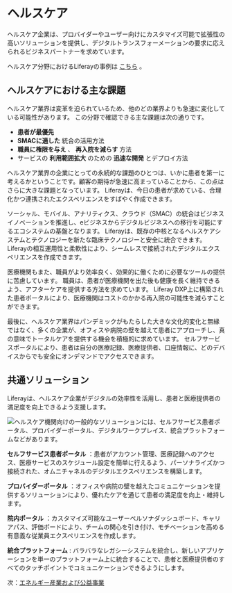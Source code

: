 # ヘルスケア

ヘルスケア企業は、プロバイダーやユーザー向けにカスタマイズ可能で拡張性の高いソリューションを提供し、デジタルトランスフォーメーションの要求に応えられるビジネスパートナーを求めています。

ヘルスケア分野におけるLiferayの事例は [こちら](https://www.liferay.com/resources/case-studies?industries=healthcare) 。

## ヘルスケアにおける主な課題

ヘルスケア業界は変革を迫られているため、他のどの業界よりも急速に変化している可能性があります。  この分野で確認できる主な課題は次の通りです。

* **患者が最優先**
* **SMACに適した** 統合の活用方法
* **職員に権限を与え** 、 **再入院を減らす** 方法
* サービスの **利用範囲拡大** のための **迅速な開発** とデプロイ方法

ヘルスケア業界の企業にとっての永続的な課題のひとつは、いかに患者を第一に考えるかということです。顧客の期待が急速に高まっていることから、この点はさらに大きな課題となっています。 Liferayは、今日の患者が求めている、合理化かつ連携されたエクスペリエンスをすばやく作成できます。

ソーシャル、モバイル、アナリティクス、クラウド（SMAC）の統合はビジネスイノベーションを推進し、eビジネスからデジタルビジネスへの移行を可能にするエコシステムの基盤となります。 Liferayは、既存の中核となるヘルスケアシステムとテクノロジーを新たな臨床テクノロジーと安全に統合できます。 Liferayの相互運用性と柔軟性により、シームレスで接続されたデジタルエクスペリエンスを作成できます。

医療機関もまた、職員がより効率良く、効果的に働くために必要なツールの提供に苦慮しています。 職員は、患者が医療機関を出た後も健康を長く維持できるよう、アフターケアを提供する方法を求めています。 Liferay DXP上に構築された患者ポータルにより、医療機関はコストのかかる再入院の可能性を減らすことができます。

最後に、ヘルスケア業界はパンデミックがもたらした大きな文化的変化と無縁ではなく、多くの企業が、オフィスや病院の壁を越えて患者にアプローチし、真の意味でトータルケアを提供する機会を積極的に求めています。 セルフサービスポータルにより、患者は自分の医療記録、医療提供者、口座情報に、どのデバイスからでも安全にオンデマンドでアクセスできます。

## 共通ソリューション

Liferayは、ヘルスケア企業がデジタルの効率性を活用し、患者と医療提供者の満足度を向上できるよう支援します。

![ヘルスケア機関向けの一般的なソリューションには、セルフサービス患者ポータル、プロバイダーポータル、デジタルワークプレイス、統合プラットフォームなどがあります。](./healthcare/images/01.png)

**セルフサービス患者ポータル** ：患者がアカウント管理、医療記録へのアクセス、医療サービスのスケジュール設定を簡単に行えるよう、パーソナライズかつ接続された、オムニチャネルのデジタルエクスペリエンスを構築します。

**プロバイダーポータル** ：オフィスや病院の壁を越えたコミュニケーションを提供するソリューションにより、優れたケアを通じて患者の満足度を向上・維持します。

**院内ポータル** ：カスタマイズ可能なユーザーペルソナダッシュボード、キャリアパス、評価ボードにより、チームの関心を引き付け、モチベーションを高める有意義な従業員エクスペリエンスを作成します。

**統合プラットフォーム** : バラバラなレガシーシステムを統合し、新しいアプリケーションを単一のプラットフォーム上に統合することで、患者と医療提供者のすべてのタッチポイントでコミュニケーションできるようにします。

次：[エネルギー産業および公益事業](./energy-and-utilities.md)
